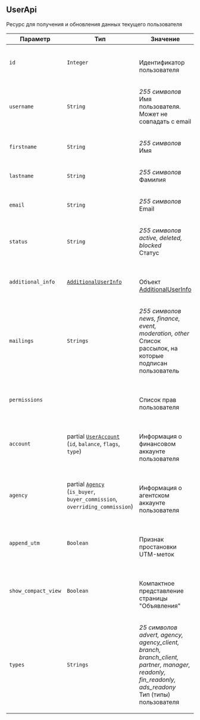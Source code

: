 
## UserApi

Ресурс для получения и обновления данных текущего пользователя

<table>
    <thead>
        <tr><th>Параметр</th><th>Тип</th><th>Значение</th></tr>
    </thead>
    <tbody>
        <tr>
            <td><code>id</code></td>
            <td><code>Integer</code></td>
            <td><p><br />Идентификатор пользователя</p></td>
        </tr><tr>
            <td><code>username</code></td>
            <td><code>String</code></td>
            <td><p><em>255 символов</em> <br />Имя пользователя. Может не совпадать с email</p></td>
        </tr><tr>
            <td><code>firstname</code></td>
            <td><code>String</code></td>
            <td><p><em>255 символов</em> <br />Имя</p></td>
        </tr><tr>
            <td><code>lastname</code></td>
            <td><code>String</code></td>
            <td><p><em>255 символов</em> <br />Фамилия</p></td>
        </tr><tr>
            <td><code>email</code></td>
            <td><code>String</code></td>
            <td><p><em>255 символов</em> <br />Email</p></td>
        </tr><tr>
            <td><code>status</code></td>
            <td><code>String</code></td>
            <td><p><em>255 символов</em> <em>active, deleted, blocked</em><br />Статус</p></td>
        </tr><tr>
            <td><code>additional_info</code></td>
            <td><a href="additionaluserinfo.md"><code>AdditionalUserInfo</code></a></td>
            <td><p><br />Объект <a href="#object_additionaluserinfo">AdditionalUserInfo</a></p></td>
        </tr><tr>
            <td><code>mailings</code></td>
            <td><code>Strings</code></td>
            <td><p><em>255 символов</em> <em>news, finance, event, moderation, other</em><br />Список рассылок, на которые подписан пользователь</p></td>
        </tr><tr>
            <td><code>permissions</code></td>
            <td><code></code></td>
            <td><p><br />Список прав пользователя</p></td>
        </tr><tr>
            <td><code>account</code></td>
            <td>partial <a href="useraccount.md"><code>UserAccount</code></a><br />
(<code>id</code>, <code>balance</code>, <code>flags</code>, <code>type</code>)
</td>
            <td><p><br />Информация о финансовом аккаунте пользователя</p></td>
        </tr><tr>
            <td><code>agency</code></td>
            <td>partial <a href="agency.md"><code>Agency</code></a><br />
(<code>is_buyer</code>, <code>buyer_commission</code>, <code>overriding_commission</code>)
</td>
            <td><p><br />Информация о агентском аккаунте пользователя</p></td>
        </tr><tr>
            <td><code>append_utm</code></td>
            <td><code>Boolean</code></td>
            <td><p><br />Признак простановки UTM-меток</p></td>
        </tr><tr>
            <td><code>show_compact_view</code></td>
            <td><code>Boolean</code></td>
            <td><p><br />Компактное представление страницы "Объявления"</p></td>
        </tr><tr>
            <td><code>types</code></td>
            <td><code>Strings</code></td>
            <td><p><em>25 символов</em> <em>advert, agency, agency_client, branch, branch_client, partner, manager, readonly, fin_readonly, ads_readony</em><br />Тип (типы) пользователя</p></td>
        </tr>
    </tbody>
</table>